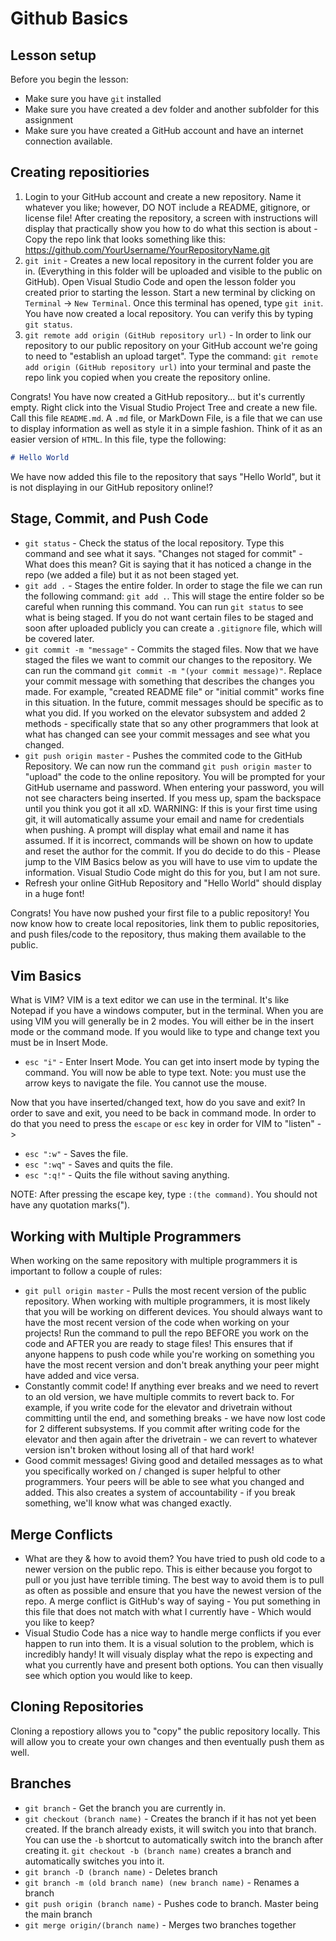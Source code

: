 # Github Basics

## Lesson setup

Before you begin the lesson:

* Make sure you have `git` installed
* Make sure you have created a dev folder and another subfolder for this assignment
* Make sure you have created a GitHub account and have an internet connection available.

## Creating repositiories

1. Login to your GitHub account and create a new repository. Name it whatever you like; however, DO NOT include a README, gitignore, or license file! After creating the repository, a screen with instructions will display that practically show you how to do what this section is about - Copy the repo link that looks something like this: https://github.com/YourUsername/YourRepositoryName.git
2. `git init` - Creates a new local repository in the current folder you are in. (Everything in this folder will be uploaded and visible to the public on GitHub). Open Visual Studio Code and open the lesson folder you created prior to starting the lesson. Start a new terminal by clicking on `Terminal` -> `New Terminal`. Once this terminal has opened, type `git init`. You have now created a local repository. You can verify this by typing `git status`.
3. `git remote add origin (GitHub repository url)` - In order to link our repository to our public repository on your GitHub account we're going to need to "establish an upload target". Type the command: `git remote add origin (GitHub repository url)` into your terminal and paste the repo link you copied when you create the repository online.

Congrats! You have now created a GitHub repository... but it's currently empty. Right click into the Visual Studio Project Tree and create a new file. Call this file `README.md`. A `.md` file, or MarkDown File, is a file that we can use to display information as well as style it in a simple fashion. Think of it as an easier version of `HTML`. In this file, type the following:

```md
# Hello World
```

We have now added this file to the repository that says "Hello World", but it is not displaying in our GitHub repository online!?

## Stage, Commit, and Push Code

* `git status` - Check the status of the local repository. Type this command and see what it says. "Changes not staged for commit" - What does this mean? Git is saying that it has noticed a change in the repo (we added a file) but it as not been staged yet.
* `git add .` - Stages the entire folder. In order to stage the file we can run the following command: `git add .`. This will stage the entire folder so be careful when running this command. You can run `git status` to see what is being staged. If you do not want certain files to be staged and soon after uploaded publicly you can create a `.gitignore` file, which will be covered later.
* `git commit -m "message"` - Commits the staged files. Now that we have staged the files we want to commit our changes to the repository. We can run the command `git commit -m "(your commit message)"`. Replace your commit message with something that describes the changes you made. For example, "created README file" or "initial commit" works fine in this situation. In the future, commit messages should be specific as to what you did. If you worked on the elevator subsystem and added 2 methods - specifically state that so any other programmers that look at what has changed can see your commit messages and see what you changed.
* `git push origin master` - Pushes the commited code to the GitHub Repository. We can now run the command `git push origin master` to "upload" the code to the online repository. You will be prompted for your GitHub username and password. When entering your password, you will not see characters being inserted. If you mess up, spam the backspace until you think you got it all xD. WARNING: If this is your first time using git, it will automatically assume your email and name for credentials when pushing. A prompt will display what email and name it has assumed. If it is incorrect, commands will be shown on how to update and reset the author for the commit. If you do decide to do this - Please jump to the VIM Basics below as you will have to use vim to update the information. Visual Studio Code might do this for you, but I am not sure.
* Refresh your online GitHub Repository and "Hello World" should display in a huge font!

Congrats! You have now pushed your first file to a public repository! You now know how to create local repositories, link them to public repositories, and push files/code to the repository, thus making them available to the public.

## Vim Basics

What is VIM? VIM is a text editor we can use in the terminal. It's like Notepad if you have a windows computer, but in the terminal.
When you are using VIM you will generally be in 2 modes. You will either be in the insert mode or the command mode. If you would like to type and change text you must be in Insert Mode.

* `esc "i"` - Enter Insert Mode. You can get into insert mode by typing the command. You will now be able to type text. Note: you must use the arrow keys to navigate the file. You cannot use the mouse.

Now that you have inserted/changed text, how do you save and exit? In order to save and exit, you need to be back in command mode. In order to do that you need to press the `escape` or `esc` key in order for VIM to "listen" ->

* `esc ":w"` - Saves the file.
* `esc ":wq"` - Saves and quits the file.
* `esc ":q!"` - Quits the file without saving anything.

NOTE: After pressing the escape key, type `:(the command)`. You should not have any quotation marks(").

## Working with Multiple Programmers

When working on the same repository with multiple programmers it is important to follow a couple of rules:

* `git pull origin master` - Pulls the most recent version of the public repository. When working with multiple programmers, it is most likely that you will be working on different devices. You should always want to have the most recent version of the code when working on your projects! Run the command to pull the repo BEFORE you work on the code and AFTER you are ready to stage files! This ensures that if anyone happens to push code while you're working on something you have the most recent version and don't break anything your peer might have added and vice versa.
* Constantly commit code! If anything ever breaks and we need to revert to an old version, we have multiple commits to revert back to. For example, if you write code for the elevator and drivetrain without committing until the end, and something breaks - we have now lost code for 2 different subsystems. If you commit after writing code for the elevator and then again after the drivetrain - we can revert to whatever version isn't broken without losing all of that hard work!
* Good commit messages! Giving good and detailed messages as to what you specifically worked on / changed is super helpful to other programmers. Your peers will be able to see what you changed and added. This also creates a system of accountability - if you break something, we'll know what was changed exactly.

## Merge Conflicts

* What are they & how to avoid them? You have tried to push old code to a newer version on the public repo. This is either because you forgot to pull or you just have terrible timing. The best way to avoid them is to pull as often as possible and ensure that you have the newest version of the repo. A merge conflict is GitHub's way of saying - You put something in this file that does not match with what I currently have - Which would you like to keep?
* Visual Studio Code has a nice way to handle merge conflicts if you ever happen to run into them. It is a visual solution to the problem, which is incredibly handy! It will visualy display what the repo is expecting and what you currently have and present both options. You can then visually see which option you would like to keep.

## Cloning Repositories

Cloning a repostiory allows you to "copy" the public repository locally. This will allow you to create your own changes and then eventually push them as well.

## Branches

* `git branch` - Get the branch you are currently in.
* `git checkout (branch name)` - Creates the branch if it has not yet been created. If the branch already exists, it will switch you into that branch. You can use the `-b` shortcut to automatically switch into the branch after creating it. `git checkout -b (branch name)` creates a branch and automatically switches you into it.
* `git branch -D (branch name)` - Deletes branch
* `git branch -m (old branch name) (new branch name)` - Renames a branch
* `git push origin (branch name)` - Pushes code to branch. Master being the main branch
* `git merge origin/(branch name)` - Merges two branches together

